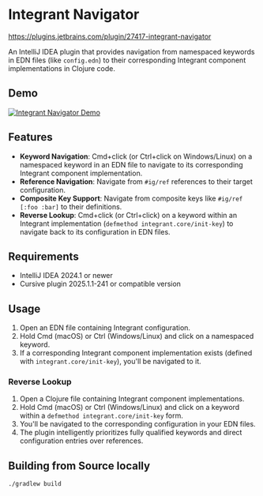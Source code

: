 # Integrant Navigator

https://plugins.jetbrains.com/plugin/27417-integrant-navigator

An IntelliJ IDEA plugin that provides navigation from namespaced keywords in EDN files (like `config.edn`) to their corresponding Integrant component implementations in Clojure code.

## Demo

[![Integrant Navigator Demo](https://img.youtube.com/vi/XzrysD5HkWQ/0.jpg)](https://www.youtube.com/watch?v=XzrysD5HkWQ)

## Features

- **Keyword Navigation**: Cmd+click (or Ctrl+click on Windows/Linux) on a namespaced keyword in an EDN file to navigate to its corresponding Integrant component implementation.
- **Reference Navigation**: Navigate from `#ig/ref` references to their target configuration.
- **Composite Key Support**: Navigate from composite keys like `#ig/ref [:foo :bar]` to their definitions.
- **Reverse Lookup**: Cmd+click (or Ctrl+click) on a keyword within an Integrant implementation (`defmethod integrant.core/init-key`) to navigate back to its configuration in EDN files.

## Requirements

- IntelliJ IDEA 2024.1 or newer
- Cursive plugin 2025.1.1-241 or compatible version

## Usage

1. Open an EDN file containing Integrant configuration.
2. Hold Cmd (macOS) or Ctrl (Windows/Linux) and click on a namespaced keyword.
3. If a corresponding Integrant component implementation exists (defined with `integrant.core/init-key`), you'll be navigated to it.

### Reverse Lookup

1. Open a Clojure file containing Integrant component implementations.
2. Hold Cmd (macOS) or Ctrl (Windows/Linux) and click on a keyword within a `defmethod integrant.core/init-key` form.
3. You'll be navigated to the corresponding configuration in your EDN files.
4. The plugin intelligently prioritizes fully qualified keywords and direct configuration entries over references.

## Building from Source locally

```bash
./gradlew build
```
